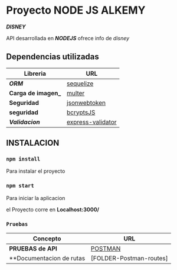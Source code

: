 # Proyecto NODE JS  ALKEMY

***DISNEY***

API desarrollada  en ***NODEJS***   ofrece info de   _disney_

## Dependencias utilizadas


|Libreria                |  URL 
|---- | ----- |
|**_ORM_**               |  [sequelize](https://sequelize.org/docs/v6/getting-started/) |
|**Carga de imagen_**    |  [multer](https://www.npmjs.com/package/multer)|
|**Seguridad**           |  [jsonwebtoken](https://jwt.io/)|
|**seguridad**           |  [bcryptsJS](https://openbase.com/js/bcryptjs/documentation)|
|**_Validacion_**        |  [express-validator](https://express-validator.github.io/docs/)|


## **INSTALACION**

 ### `npm install`

Para instalar el proyecto  
### `npm start`

Para iniciar la aplicacion

el Proyecto corre  en  **Localhost:3000/**


### `Pruebas`
|Concepto                   |  URL |
|---- | ----- |
|**PRUEBAS de API**         |[POSTMAN](https://www.postman.com/)|
|**Documentacion de rutas   |[FOLDER-Postman-routes]|
